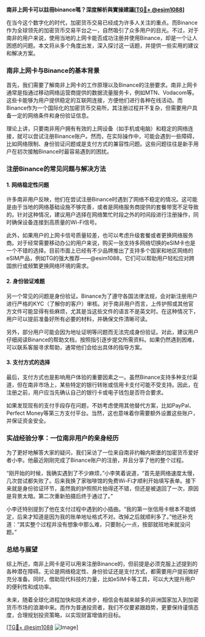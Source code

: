 **南非上网卡可以註冊binance嗎？深度解析與實操建議[[TG💪+ @esim1088](https://t.me/s/esim1088)]**

在当今这个数字化的时代，加密货币交易已经成为许多人关注的重点。而Binance作为全球领先的加密货币交易平台之一，自然吸引了众多用户的目光。不过，对于南非的用户来说，使用当地的上网卡能否成功注册并使用Binance，却是一个让人困惑的问题。本文将从多个角度出发，深入探讨这一话题，并提供一些实用的建议和解决方案。

### 南非上网卡与Binance的基本背景

首先，我们需要了解南非上网卡的工作原理以及Binance的注册要求。南非上网卡通常是指通过移动网络运营商提供的数据流量服务卡，例如MTN、Vodacom等。这些卡能够为用户提供稳定的互联网连接，方便他们进行各种在线活动。而Binance作为一个国际化的加密货币交易所，其注册过程并不复杂，但需要用户具备一定的网络条件和身份验证信息。

理论上讲，只要南非用户拥有有效的上网设备（如手机或电脑）和稳定的网络连接，就可以尝试注册Binance账户。然而，在实际操作中，可能会遇到一些障碍，比如网络限制、身份验证问题或是支付方式的兼容性问题。这些问题往往是新手用户在初次接触Binance时最容易遇到的困扰。

### 注册Binance的常见问题与解决方法

#### 1. 网络稳定性问题
许多南非用户反映，他们在尝试注册Binance时遇到了网络不稳定的情况。这可能是由于当地的网络基础设施不够完善，或者是网络服务商提供的套餐带宽不足导致的。针对这种情况，建议用户选择在网络繁忙时段之外的时间段进行注册操作，同时确保设备连接到高质量的Wi-Fi信号。

此外，如果用户的上网卡信号质量较差，也可以考虑升级套餐或者更换网络服务商。对于经常需要移动办公的用户来说，购买一张支持多网络切换的eSIM卡也是一个不错的选择。目前市面上已经有不少品牌推出了支持多个国家和地区网络的eSIM产品，例如TG的强大推荐——@esim1088，它们可以帮助用户轻松应对跨国旅行或频繁更换网络环境的需求。

#### 2. 身份验证难题
另一个常见的问题是身份验证。Binance为了遵守各国法律法规，会对新注册用户进行严格的KYC（了解你的客户）审核。对于南非用户而言，上传护照或其他官方文件可能显得有些麻烦，尤其是当这些文件的语言不是英文时。在这种情况下，用户可以提前准备好所有必要的材料，并确保文件清晰可读。

另外，部分用户可能会因为地址证明等问题而无法完成身份验证。对此，建议用户仔细阅读Binance的帮助文档，按照指引逐步提交所需资料。如果仍然遇到困难，可以联系客服寻求帮助，通常他们会给出具体的指导方案。

#### 3. 支付方式的选择
最后，支付方式也是影响用户体验的重要因素之一。虽然Binance支持多种支付渠道，但在南非市场上，某些特定的银行转账或信用卡支付可能不受支持。因此，在注册之前，用户应当先确认自己的银行卡或电子钱包是否符合要求。

如果发现现有的支付手段存在问题，不妨考虑使用其他替代方案，比如PayPal、Perfect Money等第三方支付平台。当然，这也意味着你需要额外设置这些账户，并保证资金安全。

### 实战经验分享：一位南非用户的亲身经历

为了更好地解答大家的疑问，我们采访了一位来自南非约翰内斯堡的加密货币爱好者小李。他最近刚刚完成了Binance账户的注册，并且分享了他的整个过程。

“刚开始的时候，我确实遇到了不少麻烦，”小李笑着说道，“首先是网络速度太慢，几次尝试都失败了。后来我换了家咖啡馆的免费Wi-Fi才顺利开始填写表单。接下来就是身份验证环节，虽然我的护照照片拍得还不错，但还是被退回了一次，原因是背景太暗。第二次重新拍摄后终于通过了。”

小李还特别提到了他在支付过程中遇到的小插曲。“我的第一张信用卡根本不能绑定，后来才知道是因为我的账单地址格式不对。改掉之后就顺利多了。”他还补充道：“其实整个过程并没有想象中那么难，只要耐心一点，按部就班地来就没问题。”

### 总结与展望

综上所述，南非上网卡是可以用来注册Binance的，但前提是必须克服上述提到的各种潜在障碍。无论是网络稳定性、身份验证还是支付方式，都需要用户提前做好充分准备。同时，借助现代科技的力量，比如eSIM卡等工具，可以大大提升用户的便利性和成功率。

未来，随着全球化进程加快和技术进步，相信会有越来越多的非洲国家加入到加密货币市场的浪潮中来。而作为普通投资者，我们不仅要紧跟趋势，更要保持谨慎态度，合理规划投资策略，以实现财富增值的目标。

[[TG💪+ @esim1088](https://t.me/s/esim1088) ![Image](https://i.postimg.cc/4NQfJmqS/Snipaste-2025-05-13-00-14-12.png)]